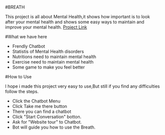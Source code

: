 

#BREATH

This project is all about Mental Health,it shows how important is to look after your mental health
and shows some easy ways to maintain and improve your mental health.
[Project Link](https://ashiqingit.github.io/breath/)


#What we have here

* Frendly Chatbot
* Statistis of Mental Health disorders
* Nutritions need to maintain mental health
* Exercise need to maintain mental health
* Some game to make you feel better


#How to Use

I hope i made this project very easy to use,But still if you find any difficulties follow the steps.

* Click the Chatbot Menu 
* Click Take me there button
* There you can find a chatbot
* Click "Start Conversation" botton.
* Ask for "Website tour" to Chatbot.
* Bot will guide you how to use the Breath.



